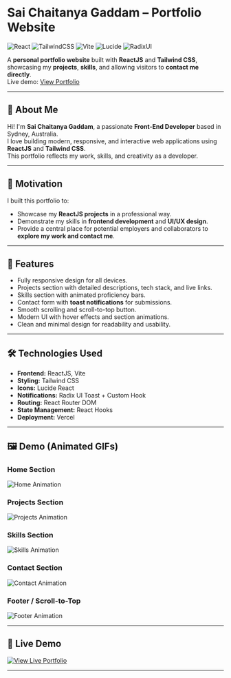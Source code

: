 # Sai Chaitanya Gaddam – Portfolio Website

![React](https://img.shields.io/badge/React-18.2.0-blue?logo=react)
![TailwindCSS](https://img.shields.io/badge/TailwindCSS-3.3.3-blue?logo=tailwindcss)
![Vite](https://img.shields.io/badge/Vite-4.3-purple?logo=vite)
![Lucide](https://img.shields.io/badge/Lucide-Icons-gray)
![RadixUI](https://img.shields.io/badge/RadixUI-Toasts-purple)

A **personal portfolio website** built with **ReactJS** and **Tailwind CSS**, showcasing my **projects**, **skills**, and allowing visitors to **contact me directly**.  
Live demo: [View Portfolio](https://vercel.com/sai-chaitanya-gaddams-projects/react-js-main-portfoliowebsite/HMcFMc7JHvwwxeLQZApfCdC238rE)

---

## 👋 About Me

Hi! I'm **Sai Chaitanya Gaddam**, a passionate **Front-End Developer** based in Sydney, Australia.  
I love building modern, responsive, and interactive web applications using **ReactJS** and **Tailwind CSS**.  
This portfolio reflects my work, skills, and creativity as a developer.

---

## 🌟 Motivation

I built this portfolio to:  
- Showcase my **ReactJS projects** in a professional way.  
- Demonstrate my skills in **frontend development** and **UI/UX design**.  
- Provide a central place for potential employers and collaborators to **explore my work and contact me**.  

---

## 🌟 Features

- Fully responsive design for all devices.  
- Projects section with detailed descriptions, tech stack, and live links.  
- Skills section with animated proficiency bars.  
- Contact form with **toast notifications** for submissions.  
- Smooth scrolling and scroll-to-top button.  
- Modern UI with hover effects and section animations.  
- Clean and minimal design for readability and usability.  

---

## 🛠️ Technologies Used

- **Frontend:** ReactJS, Vite  
- **Styling:** Tailwind CSS  
- **Icons:** Lucide React  
- **Notifications:** Radix UI Toast + Custom Hook  
- **Routing:** React Router DOM  
- **State Management:** React Hooks  
- **Deployment:** Vercel  

---

## 🖼️ Demo (Animated GIFs)

### Home Section
![Home Animation](public/gifs/home.gif)

### Projects Section
![Projects Animation](public/gifs/projects.gif)

### Skills Section
![Skills Animation](public/gifs/skills.gif)

### Contact Section
![Contact Animation](public/gifs/contact.gif)

### Footer / Scroll-to-Top
![Footer Animation](public/gifs/footer.gif)

---

## 🚀 Live Demo

[![View Live Portfolio](https://img.shields.io/badge/Live%20Demo-Portfolio-blue?logo=vercel&logoColor=white)](https://vercel.com/sai-chaitanya-gaddams-projects/react-js-main-portfoliowebsite/HMcFMc7JHvwwxeLQZApfCdC238rE)

---

